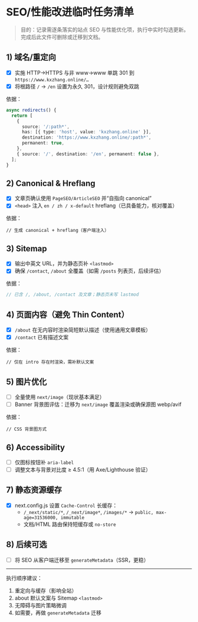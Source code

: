 # SEO/性能改进临时任务清单

> 目的：记录需逐条落实的站点 SEO 与性能优化项，执行中实时勾选更新。完成后此文件可删除或迁移到文档。

## 1) 域名/重定向

- [x] 实施 HTTP→HTTPS 与非 www→www 单跳 301 到 `https://www.kxzhang.online/…`
- [x] 将根路径 `/` → `/en` 设置为永久 301，设计规则避免双跳

依据：

```61:83:Front-end/next.config.ts
async redirects() {
  return [
    {
      source: '/:path*',
      has: [{ type: 'host', value: 'kxzhang.online' }],
      destination: 'https://www.kxzhang.online/:path*',
      permanent: true,
    },
    { source: '/', destination: '/en', permanent: false },
  ];
}
```

## 2) Canonical & Hreflang

- [x] 文章页确认使用 `PageSEO/ArticleSEO` 并“自指向 canonical”
- [x] `<head>` 注入 `en / zh / x-default` hreflang（已具备能力，核对覆盖）

依据：

```184:221:Front-end/src/components/common/PageSEO.tsx
// 生成 canonical + hreflang（客户端注入）
```

## 3) Sitemap

- [x] 输出中英文 URL，并为静态页补 `<lastmod>`
- [x] 确保 `/contact`, `/about` 全覆盖（如需 `/posts` 列表页，后续评估）

依据：

```36:58:Front-end/src/utils/sitemap-generator.ts
// 已含 /, /about, /contact 及文章；静态页未写 lastmod
```

## 4) 页面内容（避免 Thin Content）

- [x] `/about` 在无内容时渲染简短默认描述（使用通用文章模板）
- [x] `/contact` 已有描述文案

依据：

```217:226:Front-end/src/app/[locale]/about/page.tsx
// 仅在 intro 存在时渲染，需补默认文案
```

## 5) 图片优化

- [ ] 全量使用 `next/image`（现状基本满足）
- [ ] Banner 背景图评估：迁移为 `next/image` 覆盖渲染或确保源图 webp/avif

依据：

```33:39:Front-end/src/components/common/PageBanner.tsx
// CSS 背景图方式
```

## 6) Accessibility

- [ ] 仅图标按钮补 `aria-label`
- [ ] 调整文本与背景对比度 ≥ 4.5:1（用 Axe/Lighthouse 验证）

## 7) 静态资源缓存

- [x] next.config.js 设置 `Cache-Control` 长缓存：
  - `/_next/static/*`, `/_next/image*`, `/images/*` → `public, max-age=31536000, immutable`
  - 文档/HTML 路由保持短缓存或 `no-store`

## 8) 后续可选

- [ ] 将 SEO 从客户端迁移至 `generateMetadata`（SSR，更稳）

---

执行顺序建议：

1. 重定向与缓存（影响全站）
2. about 默认文案与 Sitemap `<lastmod>`
3. 无障碍与图片策略微调
4. 如需要，再做 `generateMetadata` 迁移
